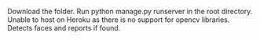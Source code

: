 Download the folder.
Run python manage.py runserver in the root directory.
Unable to host on Heroku as there is no support for opencv libraries.
Detects faces and reports if found.

